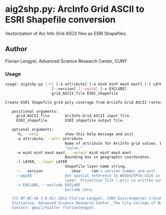 aig2shp.py: ArcInfo Grid ASCII to ESRI Shapefile conversion
=====================
Vectorization of Arc Info Grid ASCII files as ESRI Shapefiles. 

## Author ##
Florian Lengyel, Advanced Science Research Center, CUNY

### Usage ###
```bash
usage: aig2shp.py [-h] [-a attribute] [-e minX minY maxX maxY] [-l LAYER]
                     [--version] [--wgs84] [-x EXCLUDE]
                     grid_ASCII_file ESRI_shapefile

Create ESRI Shapefile grid poly coverage from Arcinfo Grid ASCII raster.

   positional arguments:
     grid_ASCII_file       ArcInfo Grid ASCII input file.
     ESRI_shapefile        ESRI shapefile output file.

   optional arguments:
     -h, --help            show this help message and exit
     -a attribute, --attr attribute
                           Name of attribute for ArcInfo grid values. Defaults to
                           "value."
     -e minX minY maxX maxY, --extent minX minY maxX maxY
                           Bounding box in geographic coordinates.
     -l LAYER, --layer LAYER
                           Shapefile layer name string.
     --   version             show     ram's version number and exit
     --wgs84               Set spatial reference to WGS84/EPSG:4326 in shapefile
                           layer. Projection file (.prj) is written out.
     -x EXCLUDE, --exclude EXCLUDE
                           Exclude zero.

   (CC BY-NC-SA 3.0 US) 2013 Florian Lengyel, CUNY Environmental CrossRoads
   Initiative, Advanced Science Research Center, The City College of New York.
   Contact: gmail/twitter florianlengyel.
```

